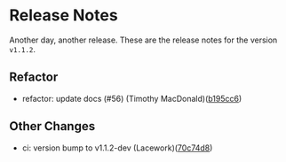 # Release Notes
Another day, another release. These are the release notes for the version `v1.1.2`.

## Refactor
* refactor: update docs (#56) (Timothy MacDonald)([b195cc6](https://github.com/lacework/terraform-aws-eks-audit-log/commit/b195cc6e8bf6e8c909ac6622204ca4574b9fd588))
## Other Changes
* ci: version bump to v1.1.2-dev (Lacework)([70c74d8](https://github.com/lacework/terraform-aws-eks-audit-log/commit/70c74d8331fd13500709417499672205aad0485d))
